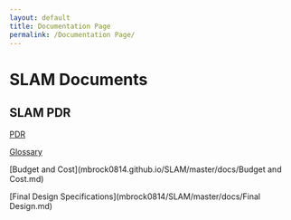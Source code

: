 ```yaml
---
layout: default
title: Documentation Page
permalink: /Documentation Page/
---
```


# SLAM Documents

## SLAM PDR
[PDR](https://drive.google.com/drive/folders/0BxrVeIWzbuKSY0xPRUtuOEdDdU0?usp=sharing)

[Glossary](mbrock0814/SLAM/master/docs/Glossary.md)

[Budget and Cost](mbrock0814.github.io/SLAM/master/docs/Budget and Cost.md)

[Final Design Specifications](mbrock0814/SLAM/master/docs/Final Design.md)



